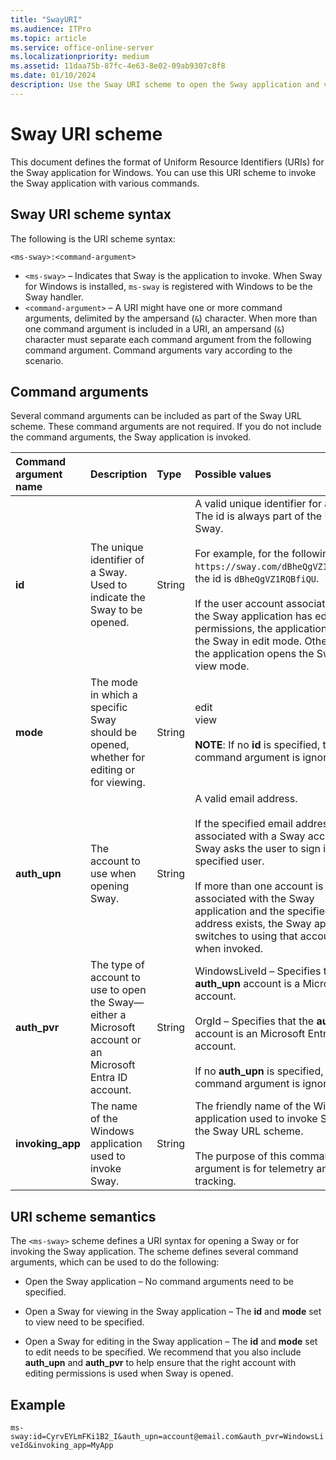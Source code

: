 ```yaml
---
title: "SwayURI"
ms.audience: ITPro
ms.topic: article
ms.service: office-online-server
ms.localizationpriority: medium
ms.assetid: 11daa75b-87fc-4e63-8e02-09ab9307c8f8
ms.date: 01/10/2024
description: Use the Sway URI scheme to open the Sway application and view or edit a Sway. 
---
```


# Sway URI scheme

This document defines the format of Uniform Resource Identifiers (URIs) for the Sway application for Windows. You can use this URI scheme to invoke the Sway application with various commands.

## Sway URI scheme syntax

The following is the URI scheme syntax:

`<ms-sway>:<command-argument>`

- `<ms-sway>` &ndash; Indicates that Sway is the application to invoke. When Sway for Windows is installed, `ms-sway` is registered with Windows to be the Sway handler.
- `<command-argument>` &ndash; A URI might have one or more command arguments, delimited by the ampersand (`&`) character. When more than one command argument is included in a URI, an ampersand (`&`) character must separate each command argument from the following command argument. Command arguments vary according to the scenario.

## Command arguments

Several command arguments can be included as part of the Sway URL scheme. These command arguments are not required. If you do not include the command arguments, the Sway application is invoked.

|Command argument name|Description|Type|Possible values|Required?|
|:-----|:-----|:-----|:-----|:-----|
|**id**|The unique identifier of a Sway. Used to indicate the Sway to be opened.|String|A valid unique identifier for a Sway. The id is always part of the URL to a Sway.<br/><br/>For example, for the following Sway `https://sway.com/dBheQgVZ1RQBfiQU`, the id is `dBheQgVZ1RQBfiQU`.<br/><br/>If the user account associated with the Sway application has edit permissions, the application opens the Sway in edit mode. Otherwise, the application opens the Sway in view mode.|No|
|**mode**|The mode in which a specific Sway should be opened, whether for editing or for viewing.|String|edit<br/>view<br/><br/>**NOTE**: If no **id** is specified, this command argument is ignored.|No|
|**auth_upn**|The account to use when opening Sway.|String|A valid email address.<br/><br/>If the specified email address is not associated with a Sway account, Sway asks the user to sign in as the specified user.<br/><br/>If more than one account is associated with the Sway application and the specified email address exists, the Sway application switches to using that account when invoked.|No|
|**auth\_pvr**|The type of account to use to open the Sway&mdash;either a Microsoft account or an Microsoft Entra ID account.|String|WindowsLiveId – Specifies that the **auth\_upn** account is a Microsoft account.<br/><br/>OrgId – Specifies that the **auth\_upn** account is an Microsoft Entra account.<br/><br/>If no **auth\_upn** is specified, this command argument is ignored.|No|
|**invoking\_app**|The name of the Windows application used to invoke Sway.|String|The friendly name of the Windows application used to invoke Sway via the Sway URL scheme.<br/><br/>The purpose of this command argument is for telemetry and tracking.|No|

## URI scheme semantics

The `<ms-sway>` scheme defines a URI syntax for opening a Sway or for invoking the Sway application. The scheme defines several command arguments, which can be used to do the following:

- Open the Sway application &ndash; No command arguments need to be specified.

- Open a Sway for viewing in the Sway application &ndash; The **id** and **mode** set to view need to be specified.

- Open a Sway for editing in the Sway application &ndash; The **id** and **mode** set to edit needs to be specified. We recommend that you also include **auth\_upn** and **auth\_pvr** to help ensure that the right account with editing permissions is used when Sway is opened.  

## Example

`ms-sway:id=CyrvEYLmFKi1B2_I&auth_upn=account@email.com&auth_pvr=WindowsLiveId&invoking_app=MyApp`
